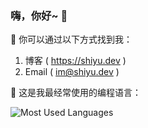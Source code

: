 ### 嗨，你好~ 👋 

🔗 你可以通过以下方式找到我：

1. 博客 ( https://shiyu.dev )
2. Email ( im@shiyu.dev )

🤔 这是我最经常使用的编程语言：

![Most Used Languages](https://github-readme-stats.vercel.app/api/top-langs/?username=Drizzle365&layout=compact)

